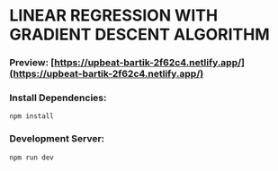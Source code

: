 # LINEAR REGRESSION WITH GRADIENT DESCENT ALGORITHM

### Preview: [https://upbeat-bartik-2f62c4.netlify.app/](https://upbeat-bartik-2f62c4.netlify.app/)

### Install Dependencies:

    npm install

### Development Server:

    npm run dev

